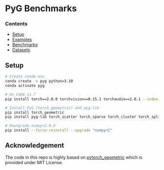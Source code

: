 # PyG Benchmarks

### Contents
- [Setup](#setup)
- [Examples](examples)
- [Benchmarks](benchmark)
- [Datasets](dataset)

## Setup
```bash
# Create conda env
conda create -n pyg python=3.10
conda activate pyg

# On CUDA 11.7
pip install torch==2.0.0 torchvision==0.15.1 torchaudio==2.0.1 --index-url https://download.pytorch.org/whl/cu117

# Install PyG (torch_geometric) and pyg-lib
pip install torch_geometric
pip install pyg-lib torch_scatter torch_sparse torch_cluster torch_spline_conv -f https://data.pyg.org/whl/torch-2.0.0+cu117.html

# Downgrade numpy<2.0.0
pip install --force-reinstall --upgrade "numpy<2"
```

## Acknowledgement

The code in this repo is highly based on [pytorch_geometric](https://github.com/pyg-team/pytorch_geometric) which is provided under MIT License.